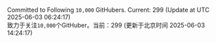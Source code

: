 Committed to Following `10,000` GitHubers. Current: <!-- FOLLOWING_COUNT -->299<!-- FOLLOWING_COUNT --> (Update at UTC <!-- LAST_UPDATED -->2025-06-03 06:24:17<!-- LAST_UPDATED -->)<br>
致力于关注`10,000`个GitHuber。当前：<!-- FOLLOWING_COUNT -->299<!-- FOLLOWING_COUNT --> (更新于北京时间 <!-- LAST_UPDATED_CST -->2025-06-03 14:24:17<!-- LAST_UPDATED_CST -->)
